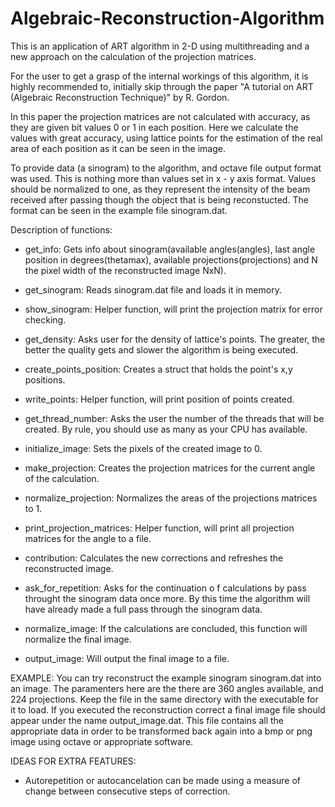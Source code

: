 # Algebraic-Reconstruction-Algorithm
This is an application of ART algorithm in 2-D using multithreading and a new approach on the calculation of the projection matrices.

For the user to get a grasp of the internal workings of this algorithm, it is highly recommended to, initially skip through the paper "A tutorial on ART (Algebraic Reconstruction Technique)" by R. Gordon.

In this paper the projection matrices are not calculated with accuracy, as they are given bit values 0 or 1 in each position. Here we calculate the values with great accuracy, using lattice points for the estimation of the real area of each position as it can be seen in the image. 

To provide data (a sinogram) to the algorithm, and octave file output format was used. This is nothing more than values set in x - y axis format. Values should be normalized to one, as they represent the intensity of the beam received  after passing though the object that is being reconstucted. The format can be seen in the example file sinogram.dat.

Description of functions:

- get_info: Gets info about sinogram(available angles(angles), last angle position in degrees(thetamax), available projections(projections) and N the pixel width of the reconstructed image NxN).

- get_sinogram: Reads sinogram.dat file and loads it in memory.

- show_sinogram: Helper function, will print the projection matrix for error checking.

- get_density: Asks user for the density of lattice's points. The greater, the better the quality gets and slower the algorithm is being executed.

- create_points_position: Creates a struct that holds the point's x,y positions.

- write_points: Helper function, will print position of points created.

- get_thread_number: Asks the user the number of the threads that will be created. By rule, you should use as many as your CPU has available.

- initialize_image: Sets the pixels of the created image to 0.

- make_projection: Creates the projection matrices for the current angle of the calculation.

- normalize_projection: Normalizes the areas of the projections matrices to 1.

- print_projection_matrices: Helper function, will print all projection matrices for the angle to a file.

- contribution: Calculates the new corrections and refreshes the reconstructed image.

- ask_for_repetition: Asks for the continuation o f calculations by pass throught the sinogram data once more. By this time the algorithm will have already made a full pass through the sinogram data.

- normalize_image: If the calculations are concluded, this function will normalize the final image.

- output_image: Will output the final image to a file.

EXAMPLE: You can try reconstruct the example sinogram sinogram.dat into an image. The paramenters here are the there are 360 angles available, and 224 projections. Keep the file in the same directory with the executable for it to load. If you executed the reconstruction correct a final image file should appear under the name output_image.dat. This file contains all the appropriate data in order to be transformed back again into a bmp or png image using octave or appropriate software.

IDEAS FOR EXTRA FEATURES: 
- Autorepetition or autocancelation can be made using a measure of change between consecutive steps of correction.
